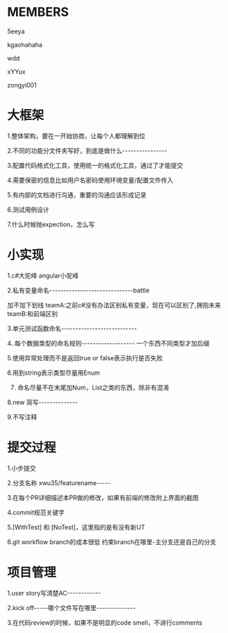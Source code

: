 # MEMBERS
5eeya

kgaohahaha

wdd

xYYux

zongyi001


# 大框架

1.整体架构，要在一开始协商，让每个人都理解到位

2.不同的功能分文件夹写好，到底是做什么----------------

3.配置代码格式化工具，使用统一的格式化工具，通过了才能提交

4.需要保密的信息比如用户名密码使用环境变量/配置文件传入

5.有内部的文档进行沟通，重要的沟通应该形成记录

6.测试用例设计

7.什么时候抛expection，怎么写


# 小实现

1.c#大驼峰 angular小驼峰

2.私有变量命名------------------------------battle

加不加下划线
teamA:之前c#没有办法区别私有变量，现在可以区别了,拥抱未来
teamB:和前端区别

3.单元测试函数命名---------------------------

4..每个数据类型的命名规则-------------------
一个东西不同类型才加后缀

5.使用异常处理而不是返回true or false表示执行是否失败

6.用到string表示类型尽量用Enum

7. 命名尽量不在末尾加Num，List之类的东西，除非有混淆

8.new 简写--------------

9.不写注释



# 提交过程

1.小步提交

2.分支名称 xwu35/featurename-----

3.在每个PR详细描述本PR做的修改，如果有前端的修改附上界面的截图

4.commit规范关键字

5.[WithTest] 和 [NoTest]，这里指的是有没有新UT

6.git workflow branch的成本很低 约束branch在哪里-主分支还是自己的分支



# 项目管理

1.user story写清楚AC------------

2.kick off-----哪个文件写在哪里--------------

3.在代码review的时候，如果不是明显的code smell，不进行comments
